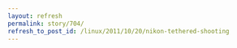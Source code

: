 ```yaml
---
layout: refresh
permalink: story/704/
refresh_to_post_id: /linux/2011/10/20/nikon-tethered-shooting
---
```

